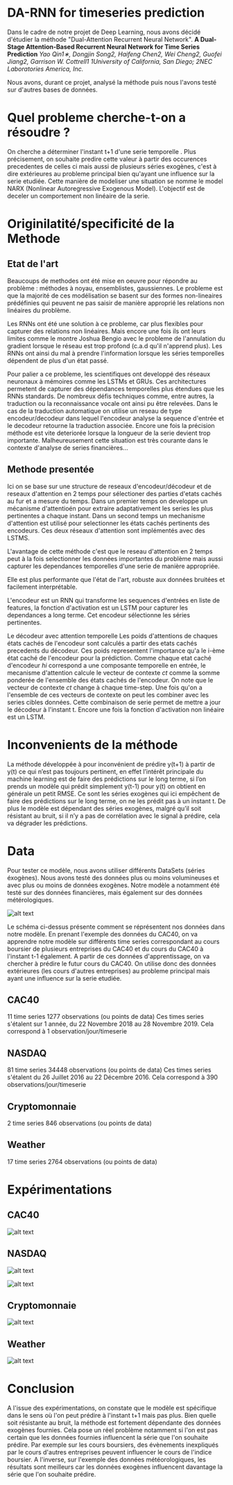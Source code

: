 # DA-RNN for timeseries prediction
Dans le cadre de notre projet de Deep Learning, nous avons décidé d'étudier la méthode "Dual-Attention Recurrent Neural Network". 
**A Dual-Stage Attention-Based Recurrent Neural Network for Time Series Prediction**
*Yao Qin1∗, Dongjin Song2, Haifeng Chen2, Wei Cheng2, Guofei Jiang2, Garrison W. Cottrell1 1University of California, San Diego; 2NEC Laboratories America, Inc.*

Nous avons, durant ce projet, analysé la méthode puis nous l'avons testé sur d'autres bases de données.

# Quel probleme cherche-t-on a résoudre ? 
On cherche a déterminer l'instant t+1 d'une serie temporelle . Plus précisement, on souhaite predire cette valeur à partir des occurences precedentes de celles ci mais aussi de plusieurs séries exogènes, c'est à dire extérieures au probleme principal bien qu'ayant une influence sur la serie etudiée. Cette manière de modeliser une situation se nomme le model NARX (Nonlinear Autoregressive Exogenous Model). L'objectif est de deceler un comportement non linéaire de la serie. 

# Originilatité/specificité de la Methode
## Etat de l'art 
Beaucoups de methodes ont été mise en oeuvre pour répondre au problème : méthodes à noyau, ensemblistes, gaussiennes. Le probleme est que la majorité de ces modélisation se basent sur des formes non-lineaires prédéfinies qui peuvent ne pas saisir de manière approprié les relations non linéaires du problème.

Les RNNs ont été une solution à ce probleme, car plus flexibles pour capturer des relations non linéaires. Mais encore une fois ils ont leurs limites comme le montre Joshua Bengio avec le probleme de l'annulation du gradient lorsque le réseau est trop profond (c.a.d qu'il n'apprend plus). Les RNNs ont ainsi du mal à prendre l'information lorsque les séries temporelles dépendent de plus d'un état passé. 

Pour palier a ce probleme, les scientifiques ont developpé des réseaux neuronaux à mémoires comme les LSTMs et GRUs. Ces architectures permetent de capturer des dépendances temporelles plus étendues que les RNNs standards. De nombreux défis techniques comme, entre autres, la traduction ou la reconnaissance vocale ont ainsi pu être relevées. Dans le cas de la traduction automatique on utilise un reseau de type encodeur/decodeur dans lequel l'encodeur analyse la sequence d'entrée et le decodeur retourne la traduction associée. Encore une fois la précision méthode est vite deteriorée lorsque la longueur de la serie devient trop importante. Malheureusement cette situation est très courante dans le contexte d'analyse de series financières...

## Methode presentée
Ici on se base sur une structure de reseaux d'encodeur/décodeur et de reseaux d'attention en 2 temps pour sélectioner des parties d'etats cachés au fur et a mesure du temps. 
Dans un premier temps on developpe un mécanisme d'attentioén pour extraire adaptativement les series les plus pertinentes a chaque instant.
Dans un second temps un mechanisme d'attention est utilisé pour selectionner les états cachés pertinents des encodeurs.
Ces deux réseaux d'attention sont implémentés avec des LSTMS. 

L'avantage de cette méthode c'est que le reseau d'attention en 2 temps peut à la fois selectionner les données importantes du problème mais aussi capturer les dependances temporelles d'une serie de manière appropriée. 

Elle est plus performante que l'état de l'art, robuste aux données bruitées et facilement interprétable. 

L'encodeur est un RNN qui transforme les sequences d'entrées en liste de features, la fonction d'activation est un LSTM pour capturer les dependances a long terme. Cet encodeur sélectionne les séries pertinentes. 

Le décodeur avec attention temporelle
Les poids d'attentions de chaques états cachés de l'encodeur sont calculés a partir des etats cachés precedents du décodeur. Ces poids representent l'importance qu'a le i-ème état caché de l'encodeur pour la prédiction. Comme chaque etat caché d'encodeur *hi* correspond a une composante temporelle en entrée, le mecanisme d'attention calcule le vecteur de contexte *ct* comme la somme ponderée de l'ensemble des états cachés de l'encodeur. 
On note que le vecteur de contexte *ct* change à chaque time-step. Une fois qu'on a l'ensemble de ces vecteurs de contexte on peut les combiner avec les series cibles données. Cette combinaison de serie permet de mettre a jour le décodeur à l'instant t. Encore une fois la fonction d'activation non linéaire est un LSTM.

# Inconvenients de la méthode

La méthode développée à pour inconvénient de prédire y(t+1) à partir de y(t) ce qui n’est pas toujours pertinent, en effet l’intérêt principale du machine learning est de faire des prédictions sur le long terme, si l’on prends un modèle qui prédit simplement y(t-1) pour y(t) on obtient en générale un petit RMSE. 
Ce sont les séries exogènes qui ici empêchent de faire des prédictions sur le long terme, on ne les prédit pas à un instant t. 
De plus le modèle est dépendant des séries exogènes, malgré qu’il soit résistant au bruit, si il n’y a pas de corrélation avec le signal à prédire, cela va dégrader les prédictions. 

# Data 
Pour tester ce modèle, nous avons utiliser différents DataSets (séries éxogènes). Nous avons testé des données plus ou moins volumineuses et avec plus ou moins de données exogènes. 
Notre modèle a notamment été testé sur des données financières, mais également sur des données métérologiques.

![alt text](https://github.com/lulmer/DA-RNN_for_timeseries/blob/master/illustrations/Capture%20d%E2%80%99e%CC%81cran%202019-12-11%20a%CC%80%2011.40.04.png)

Le schéma ci-dessus présente comment se réprésentent nos données dans notre modèle. 
En prenant l'exemple des données du CAC40, on va apprendre notre modèle sur différents time series correspondant au cours boursier de plusieurs entreprises du CAC40 et du cours du CAC40 à l'instant t-1 également. A partir de ces données d'apprentissage, on va chercher à prédire le futur cours du CAC40. On utilise donc des données extérieures (les cours d'autres entreprises) au probleme principal mais ayant une influence sur la serie etudiée.  

## CAC40
11 time series
1277 observations (ou points de data) 
Ces times series s'étalent sur 1 année, du 22 Novembre 2018 au 28 Novembre 2019. 
Cela correspond à 1 observation/jour/timeserie

## NASDAQ
81 time series
34448 observations (ou points de data) 
Ces times series s'étalent du 26 Juillet 2016 au 22 Décembre 2016. 
Cela correspond à 390 observations/jour/timeserie

## Cryptomonnaie
2 time series 
846 observations (ou points de data) 

## Weather 
17 time series 
2764 observations (ou points de data) 


# Expérimentations

## CAC40
![alt text](https://github.com/lulmer/DA-RNN_for_timeseries/blob/master/illustrations/exp_CAC40.png)

## NASDAQ
![alt text](https://github.com/lulmer/DA-RNN_for_timeseries/blob/master/illustrations/exp_NASDAQ.png)

![alt text](https://github.com/lulmer/DA-RNN_for_timeseries/blob/master/illustrations/exp_NASDAQ_noise.png)

## Cryptomonnaie
![alt text](https://github.com/lulmer/DA-RNN_for_timeseries/blob/master/illustrations/exp_crypto.png)

## Weather 
![alt text](https://github.com/lulmer/DA-RNN_for_timeseries/blob/master/illustrations/exp_weather.png)


# Conclusion 
A l'issue des expérimentations, on constate que le modèle est spécifique dans le sens où l'on peut prédire à l'instant t+1 mais pas plus. Bien quelle soit résistante au bruit, la méthode est fortement dépendante des données exogènes fournies. 
Cela pose un réel problème notamment si l'on est pas certain que les données fournies influencent la série que l'on souhaite prédire. Par exemple sur les cours boursiers, des évènements inexpliqués par le cours d'autres entreprises peuvent influencer le cours de l'indice boursier. 
A l'inverse, sur l'exemple des données météorologiques, les résultats sont meilleurs car les données exogènes influencent davantage la série que l'on souhaite prédire.
